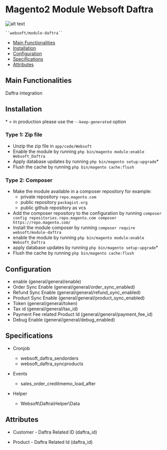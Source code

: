 # Magento2 Module Websoft Daftra

![alt text](https://play-lh.googleusercontent.com/8nvKcNeL5ELV6vaMD5N3grOA2D7xvHvNKmrsSCRUMIzImLvcuKRbcpfMmtka6Ryfeoo)

    ``websoft/module-daftra``

 - [Main Functionalities](#markdown-header-main-functionalities)
 - [Installation](#markdown-header-installation)
 - [Configuration](#markdown-header-configuration)
 - [Specifications](#markdown-header-specifications)
 - [Attributes](#markdown-header-attributes)


## Main Functionalities
Daftra integration

## Installation
\* = in production please use the `--keep-generated` option

### Type 1: Zip file

 - Unzip the zip file in `app/code/Websoft`
 - Enable the module by running `php bin/magento module:enable Websoft_Daftra`
 - Apply database updates by running `php bin/magento setup:upgrade`\*
 - Flush the cache by running `php bin/magento cache:flush`

### Type 2: Composer

 - Make the module available in a composer repository for example:
    - private repository `repo.magento.com`
    - public repository `packagist.org`
    - public github repository as vcs
 - Add the composer repository to the configuration by running `composer config repositories.repo.magento.com composer https://repo.magento.com/`
 - Install the module composer by running `composer require websoft/module-daftra`
 - enable the module by running `php bin/magento module:enable Websoft_Daftra`
 - apply database updates by running `php bin/magento setup:upgrade`\*
 - Flush the cache by running `php bin/magento cache:flush`


## Configuration

 - enable (general/general/enable)
 - Order Sync Enable (general/general/order_sync_enabled)           
 - Refund Sync Enable (general/general/refund_sync_enabled) 
 - Product Sync Enable (general/general/product_sync_enabled)
 - Token (general/general/token)              
 - Tax id (general/general/tax_id) 
 - Payment Fee related Product Id (general/general/payment_fee_id) 
 - Debug Enable (general/general/debug_enabled) 
            

## Specifications

 - Cronjob
	- websoft_daftra_sendorders
   - websoft_daftra_syncproducts

 - Events
   - sales_order_creditmemo_load_after

 - Helper
	- Websoft\Daftra\Helper\Data


## Attributes

 - Customer - Daftra Related ID (daftra_id)

 - Product - Daftra Related Id (daftra_id)



